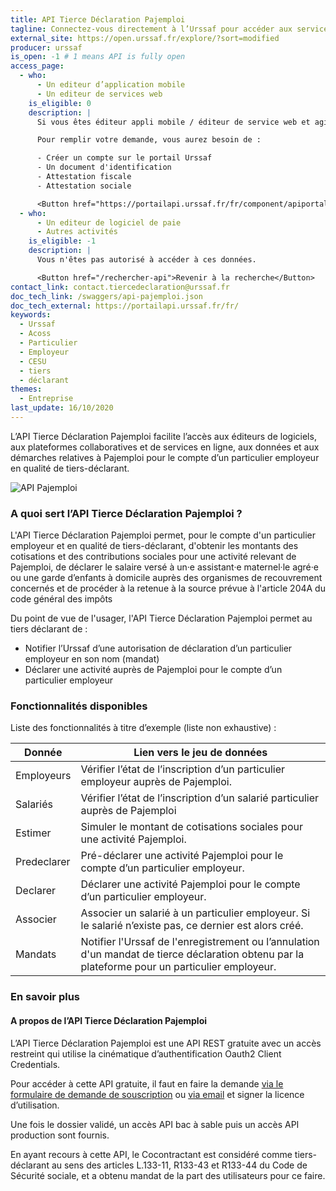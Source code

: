 ```yaml
---
title: API Tierce Déclaration Pajemploi
tagline: Connectez-vous directement à l’Urssaf pour accéder aux services de Pajemploi pour le compte d’un particulier employeur en tant que tiers-déclarant
external_site: https://open.urssaf.fr/explore/?sort=modified
producer: urssaf
is_open: -1 # 1 means API is fully open
access_page:
  - who:
      - Un editeur d’application mobile
      - Un editeur de services web
    is_eligible: 0
    description: |
      Si vous êtes éditeur appli mobile / éditeur de service web et agissez ou comptez agir pour le compte de vos clients en qualité de tiers déclarant, vous pouvez remplir une demande d’accès à l’API vous-même pour l'entité que vous représentez, au sens des articles L.133-11, <External href="https://www.legifrance.gouv.fr/codes/article_lc/LEGIARTI000037877089">R133-43 et R133-44</External> du Code de Sécurité sociale.

      Pour remplir votre demande, vous aurez besoin de :

      - Créer un compte sur le portail Urssaf
      - Un document d'identification
      - Attestation fiscale
      - Attestation sociale

      <Button href="https://portailapi.urssaf.fr/fr/component/apiportal/registration">Remplir une demande</Button>
  - who:
      - Un editeur de logiciel de paie
      - Autres activités
    is_eligible: -1
    description: |
      Vous n'êtes pas autorisé à accéder à ces données.

      <Button href="/rechercher-api">Revenir à la recherche</Button>
contact_link: contact.tiercedeclaration@urssaf.fr
doc_tech_link: /swaggers/api-pajemploi.json
doc_tech_external: https://portailapi.urssaf.fr/fr/
keywords:
  - Urssaf
  - Acoss
  - Particulier
  - Employeur
  - CESU
  - tiers
  - déclarant
themes:
  - Entreprise
last_update: 16/10/2020
---
```


L’API Tierce Déclaration Pajemploi facilite l’accès aux éditeurs de logiciels, aux plateformes collaboratives et de services en ligne, aux données et aux démarches relatives à Pajemploi pour le compte d’un particulier employeur en qualité de tiers-déclarant.

<img src="/images/divers/api-pajemploi.svg" alt="API Pajemploi" style="max-width:300px" />

### A quoi sert l’API Tierce Déclaration Pajemploi ?

L'API Tierce Déclaration Pajemploi permet, pour le compte d'un particulier employeur et en qualité de tiers-déclarant, d'obtenir les montants des cotisations et des contributions sociales pour une activité relevant de Pajemploi, de déclarer le salaire versé à un·e assistant·e maternel·le agré·e ou une garde d’enfants à domicile auprès des organismes de recouvrement concernés et de procéder à la retenue à la source prévue à l'article 204A du code général des impôts

Du point de vue de l'usager, l'API Tierce Déclaration Pajemploi permet au tiers déclarant de :

- Notifier l’Urssaf d’une autorisation de déclaration d’un particulier employeur en son nom (mandat)
- Déclarer une activité auprès de Pajemploi pour le compte d’un particulier employeur

### Fonctionnalités disponibles

Liste des fonctionnalités à titre d’exemple (liste non exhaustive) :

| Donnée      | Lien vers le jeu de données                                                                                                                     |
| ----------- | ----------------------------------------------------------------------------------------------------------------------------------------------- |
| Employeurs  | Vérifier l’état de l’inscription d’un particulier employeur auprès de Pajemploi.                                                                |
| Salariés    | Vérifier l’état de l’inscription d’un salarié particulier auprès de Pajemploi                                                                   |
| Estimer     | Simuler le montant de cotisations sociales pour une activité Pajemploi.                                                                         |
| Predeclarer | Pré-déclarer une activité Pajemploi pour le compte d’un particulier employeur.                                                                  |
| Declarer    | Déclarer une activité Pajemploi pour le compte d’un particulier employeur.                                                                      |
| Associer    | Associer un salarié à un particulier employeur. Si le salarié n’existe pas, ce dernier est alors créé.                                          |
| Mandats     | Notifier l'Urssaf de l'enregistrement ou l’annulation d'un mandat de tierce déclaration obtenu par la plateforme pour un particulier employeur. |

### En savoir plus

<!--
#### Qu'est ce qu'un particulier employeur ?

Un particulier employeur est une personne physique qui emploie un ou plusieurs salariés à son domicile privé, ou à proximité de celui-ci, afin de satisfaire des besoins relevant de sa vie personnelle. -->

#### A propos de l’API Tierce Déclaration Pajemploi

L’API Tierce Déclaration Pajemploi est une API REST gratuite avec un accès restreint qui utilise la cinématique d’authentification Oauth2 Client Credentials.

Pour accéder à cette API gratuite, il faut en faire la demande [via le formulaire de demande de souscription](https://portailapi.urssaf.fr/fr/component/apiportal/registration) ou [via email](mailto:contact.tiercedeclaration@urssaf.fr) et signer la licence d’utilisation.

Une fois le dossier validé, un accès API bac à sable puis un accès API production sont fournis.

En ayant recours à cette API, le Cocontractant est considéré comme tiers-déclarant au sens des articles L.133-11, R133-43 et R133-44 du Code de Sécurité sociale, et a obtenu mandat de la part des utilisateurs pour ce faire.

